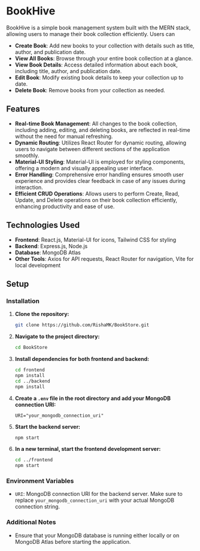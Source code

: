 # BookHive

BookHive is a simple book management system built with the MERN stack, allowing users to manage their book collection efficiently. Users can 
- **Create Book**: Add new books to your collection with details such as title, author, and publication date.
- **View All Books**: Browse through your entire book collection at a glance.
- **View Book Details**: Access detailed information about each book, including title, author, and publication date.
- **Edit Book**: Modify existing book details to keep your collection up to date.
- **Delete Book**: Remove books from your collection as needed.

## Features

- **Real-time Book Management**: All changes to the book collection, including adding, editing, and deleting books, are reflected in real-time without the need for manual refreshing.
- **Dynamic Routing**: Utilizes React Router for dynamic routing, allowing users to navigate between different sections of the application smoothly.
- **Material-UI Styling**: Material-UI is employed for styling components, offering a modern and visually appealing user interface.
- **Error Handling**: Comprehensive error handling ensures smooth user experience and provides clear feedback in case of any issues during interaction.
- **Efficient CRUD Operations**: Allows users to perform Create, Read, Update, and Delete operations on their book collection efficiently, enhancing productivity and ease of use.


## Technologies Used

- **Frontend**: React.js, Material-UI for icons, Tailwind CSS for styling
- **Backend**: Express.js, Node.js
- **Database**: MongoDB Atlas
- **Other Tools**: Axios for API requests, React Router for navigation, Vite for local development

## Setup

### Installation

1. **Clone the repository:**
    ```bash
    git clone https://github.com/RishaMK/BookStore.git
    ```

2. **Navigate to the project directory:**
    ```bash
    cd BookStore
    ```

3. **Install dependencies for both frontend and backend:**
    ```bash
    cd frontend
    npm install
    cd ../backend
    npm install
    ```

4. **Create a `.env` file in the root directory and add your MongoDB connection URI:**
    ```plaintext
    URI="your_mongodb_connection_uri"
    ```

5. **Start the backend server:**
    ```bash
    npm start
    ```

6. **In a new terminal, start the frontend development server:**
    ```bash
    cd ../frontend
    npm start
    ```

### Environment Variables
- `URI`: MongoDB connection URI for the backend server. Make sure to replace `your_mongodb_connection_uri` with your actual MongoDB connection string.

### Additional Notes
- Ensure that your MongoDB database is running either locally or on MongoDB Atlas before starting the application.


